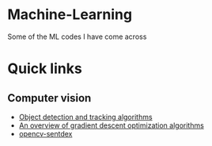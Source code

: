 # Machine-Learning
Some of the ML codes I have come across

# Quick links

## Computer vision

  - [Object detection and tracking algorithms](https://github.com/rohan193/Machine-Learning/tree/master/Object%20detection/Algorithms#object-detection-and-tracking-algorithms)
  - [An overview of gradient descent optimization algorithms](https://github.com/rohan193/Machine-Learning/tree/master/HackerEarth/Caavo%20Computer%20Vision%20Challenge)
  - [opencv-sentdex](https://github.com/rohan193/Machine-Learning/tree/master/Object%20detection/Sentdex/OpenCV)
